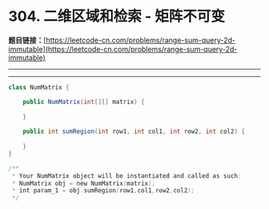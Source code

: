 # 304. 二维区域和检索 - 矩阵不可变

**题目链接：**[https://leetcode-cn.com/problems/range-sum-query-2d-immutable](https://leetcode-cn.com/problems/range-sum-query-2d-immutable)

---

<Cards card="leetcode_304_range-sum-query-2d-immutable"></Cards>

---

```java
class NumMatrix {

    public NumMatrix(int[][] matrix) {
        
    }
    
    public int sumRegion(int row1, int col1, int row2, int col2) {
        
    }
}

/**
 * Your NumMatrix object will be instantiated and called as such:
 * NumMatrix obj = new NumMatrix(matrix);
 * int param_1 = obj.sumRegion(row1,col1,row2,col2);
 */
```